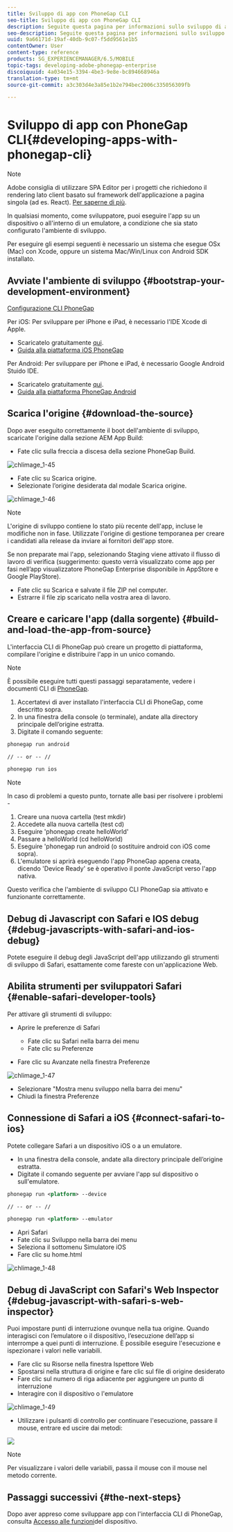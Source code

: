 ```yaml
---
title: Sviluppo di app con PhoneGap CLI
seo-title: Sviluppo di app con PhoneGap CLI
description: Seguite questa pagina per informazioni sullo sviluppo di app con PhoneGap CLI.
seo-description: Seguite questa pagina per informazioni sullo sviluppo di app con PhoneGap CLI.
uuid: 9a66171d-19af-40db-9c07-f5dd9561e1b5
contentOwner: User
content-type: reference
products: SG_EXPERIENCEMANAGER/6.5/MOBILE
topic-tags: developing-adobe-phonegap-enterprise
discoiquuid: 4a034e15-3394-4be3-9e8e-bc894668946a
translation-type: tm+mt
source-git-commit: a3c303d4e3a85e1b2e794bec2006c335056309fb

---
```



# Sviluppo di app con PhoneGap CLI{#developing-apps-with-phonegap-cli}

>[!NOTE]
>
>Adobe consiglia di utilizzare SPA Editor per i progetti che richiedono il rendering lato client basato sul framework dell&#39;applicazione a pagina singola (ad es. React). [Per saperne di più](/help/sites-developing/spa-overview.md).

In qualsiasi momento, come sviluppatore, puoi eseguire l&#39;app su un dispositivo o all&#39;interno di un emulatore, a condizione che sia stato configurato l&#39;ambiente di sviluppo.

Per eseguire gli esempi seguenti è necessario un sistema che esegue OSx (Mac) con Xcode, oppure un sistema Mac/Win/Linux con Android SDK installato.

## Avviate l&#39;ambiente di sviluppo {#bootstrap-your-development-environment}

[Configurazione CLI PhoneGap](https://docs.phonegap.com/en/4.0.0/guide_cli_index.md.html#The%20Command-Line%20Interface)

Per iOS: Per sviluppare per iPhone e iPad, è necessario l&#39;IDE Xcode di Apple.

* Scaricatelo gratuitamente [qui](https://developer.apple.com/xcode/downloads/).
* [Guida alla piattaforma iOS PhoneGap](https://docs.phonegap.com/en/4.0.0/guide_platforms_ios_index.md.html#iOS%20Platform%20Guide)

Per Android: Per sviluppare per iPhone e iPad, è necessario Google Android Stuido IDE.

* Scaricatelo gratuitamente [qui](https://developer.android.com/sdk/index.html).
* [Guida alla piattaforma PhoneGap Android](https://docs.phonegap.com/en/4.0.0/guide_platforms_android_index.md.html#Android%20Platform%20Guide)

## Scarica l&#39;origine {#download-the-source}

Dopo aver eseguito correttamente il boot dell&#39;ambiente di sviluppo, scaricate l&#39;origine dalla sezione AEM App Build:

* Fate clic sulla freccia a discesa della sezione PhoneGap Build.

![chlimage_1-45](assets/chlimage_1-45.png)

* Fate clic su Scarica origine.
* Selezionate l’origine desiderata dal modale Scarica origine.

![chlimage_1-46](assets/chlimage_1-46.png)

>[!NOTE]
>
>L&#39;origine di sviluppo contiene lo stato più recente dell&#39;app, incluse le modifiche non in fase. Utilizzate l&#39;origine di gestione temporanea per creare i candidati alla release da inviare ai fornitori dell&#39;app store.
>
>Se non preparate mai l&#39;app, selezionando Staging viene attivato il flusso di lavoro di verifica (suggerimento: questo verrà visualizzato come app per fasi nell’app visualizzatore PhoneGap Enterprise disponibile in AppStore e Google PlayStore).

* Fate clic su Scarica e salvate il file ZIP nel computer.
* Estrarre il file zip scaricato nella vostra area di lavoro.

## Creare e caricare l&#39;app (dalla sorgente) {#build-and-load-the-app-from-source}

L&#39;interfaccia CLI di PhoneGap può creare un progetto di piattaforma, compilare l&#39;origine e distribuire l&#39;app in un unico comando.

>[!NOTE]
>
>È possibile eseguire tutti questi passaggi separatamente, vedere i documenti CLI di [PhoneGap](https://phonegap.com/blog/2014/11/13/phonegap-cli-3-6-3/).

1. Accertatevi di aver installato l&#39;interfaccia CLI di PhoneGap, come descritto sopra.
1. In una finestra della console (o terminale), andate alla directory principale dell’origine estratta.
1. Digitate il comando seguente:

```xml
phonegap run android

// -- or -- //

phonegap run ios
```

>[!NOTE]
>
>In caso di problemi a questo punto, tornate alle basi per risolvere i problemi -
>
>1. Creare una nuova cartella (test mkdir)
>1. Accedete alla nuova cartella (test cd)
>1. Eseguire &#39;phonegap create helloWorld&#39;
>1. Passare a helloWorld (cd helloWorld)
>1. Eseguire &#39;phonegap run android (o sostituire android con iOS come sopra).
>1. L&#39;emulatore si aprirà eseguendo l&#39;app PhoneGap appena creata, dicendo &#39;Device Ready&#39; se è operativo il ponte JavaScript verso l&#39;app nativa.
>
>
Questo verifica che l&#39;ambiente di sviluppo CLI PhoneGap sia attivato e funzionante correttamente.

## Debug di Javascript con Safari e IOS debug {#debug-javascripts-with-safari-and-ios-debug}

Potete eseguire il debug degli JavaScript dell&#39;app utilizzando gli strumenti di sviluppo di Safari, esattamente come fareste con un&#39;applicazione Web.

## Abilita strumenti per sviluppatori Safari {#enable-safari-developer-tools}

Per attivare gli strumenti di sviluppo:

* Aprire le preferenze di Safari

   * Fate clic su Safari nella barra dei menu
   * Fate clic su Preferenze

* Fare clic su Avanzate nella finestra Preferenze

![chlimage_1-47](assets/chlimage_1-47.png)

* Selezionare &quot;Mostra menu sviluppo nella barra dei menu&quot;
* Chiudi la finestra Preferenze

## Connessione di Safari a iOS {#connect-safari-to-ios}

Potete collegare Safari a un dispositivo iOS o a un emulatore.

* In una finestra della console, andate alla directory principale dell’origine estratta.
* Digitate il comando seguente per avviare l&#39;app sul dispositivo o sull&#39;emulatore.

```xml
phonegap run <platform> --device

// -- or -- //

phonegap run <platform> --emulator
```

* Apri Safari
* Fate clic su Sviluppo nella barra dei menu
* Seleziona il sottomenu Simulatore iOS
* Fare clic su home.html

![chlimage_1-48](assets/chlimage_1-48.png)

## Debug di JavaScript con Safari&#39;s Web Inspector {#debug-javascript-with-safari-s-web-inspector}

Puoi impostare punti di interruzione ovunque nella tua origine. Quando interagisci con l’emulatore o il dispositivo, l’esecuzione dell’app si interrompe a quei punti di interruzione. È possibile eseguire l&#39;esecuzione e ispezionare i valori nelle variabili.

* Fare clic su Risorse nella finestra Ispettore Web
* Spostarsi nella struttura di origine e fare clic sul file di origine desiderato
* Fare clic sul numero di riga adiacente per aggiungere un punto di interruzione
* Interagire con il dispositivo o l&#39;emulatore

![chlimage_1-49](assets/chlimage_1-49.png)

* Utilizzare i pulsanti di controllo per continuare l&#39;esecuzione, passare il mouse, entrare ed uscire dai metodi:

![](do-not-localize/chlimage_1-4.png)

>[!NOTE]
>
>Per visualizzare i valori delle variabili, passa il mouse con il mouse nel metodo corrente.

## Passaggi successivi {#the-next-steps}

Dopo aver appreso come sviluppare app con l&#39;interfaccia CLI di PhoneGap, consulta [Accesso alle funzioni](/help/mobile/phonegap-access-device-features.md)del dispositivo.
